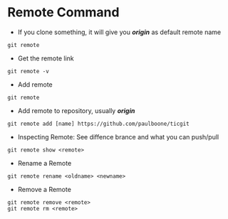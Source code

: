 # Remote Command

* If you clone something, it will give you ___origin___ as default remote name
```shell
git remote
```

* Get the remote link
```shell
git remote -v
```

* Add remote
```shell
git remote
```

* Add remote to repository, usually ***origin***
```shell
git remote add [name] https://github.com/paulboone/ticgit
```

* Inspecting Remote: See diffence brance and what you can push/pull
```shell
git remote show <remote>
```

* Rename a Remote
```shell
git remote rename <oldname> <newname>
```

* Remove a Remote
```shell
git remote remove <remote>
git remote rm <remote>
```
